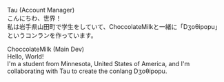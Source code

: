 Tau (Account Manager)  
こんにちわ、世界！  
私は岩手県山田町で学生をしていて、ChoccolateMilkと一緒に「Dʒoθipopu」というコンランを作っています。  

ChoccolateMilk (Main Dev)  
Hello, World!  
I'm a student from Minnesota, United States of America, and I'm collaborating with Tau to create the conlang Dʒoθipopu.

